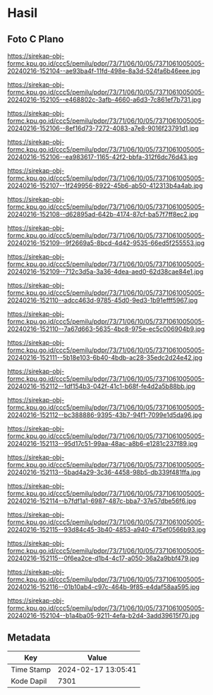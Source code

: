 # Hasil

## Foto C Plano

https://sirekap-obj-formc.kpu.go.id/ccc5/pemilu/pdpr/73/71/06/10/05/7371061005005-20240216-152104--ae93ba4f-11fd-498e-8a3d-524fa6b46eee.jpg

https://sirekap-obj-formc.kpu.go.id/ccc5/pemilu/pdpr/73/71/06/10/05/7371061005005-20240216-152105--e468802c-3afb-4660-a6d3-7c861ef7b731.jpg

https://sirekap-obj-formc.kpu.go.id/ccc5/pemilu/pdpr/73/71/06/10/05/7371061005005-20240216-152106--8ef16d73-7272-4083-a7e8-9016f23791d1.jpg

https://sirekap-obj-formc.kpu.go.id/ccc5/pemilu/pdpr/73/71/06/10/05/7371061005005-20240216-152106--ea983617-1165-42f2-bbfa-312f6dc76d43.jpg

https://sirekap-obj-formc.kpu.go.id/ccc5/pemilu/pdpr/73/71/06/10/05/7371061005005-20240216-152107--1f249956-8922-45b6-ab50-412313b4a4ab.jpg

https://sirekap-obj-formc.kpu.go.id/ccc5/pemilu/pdpr/73/71/06/10/05/7371061005005-20240216-152108--d62895ad-642b-4174-87cf-ba57f7ff8ec2.jpg

https://sirekap-obj-formc.kpu.go.id/ccc5/pemilu/pdpr/73/71/06/10/05/7371061005005-20240216-152109--9f2669a5-8bcd-4d42-9535-66ed5f255553.jpg

https://sirekap-obj-formc.kpu.go.id/ccc5/pemilu/pdpr/73/71/06/10/05/7371061005005-20240216-152109--712c3d5a-3a36-4dea-aed0-62d38cae84e1.jpg

https://sirekap-obj-formc.kpu.go.id/ccc5/pemilu/pdpr/73/71/06/10/05/7371061005005-20240216-152110--adcc463d-9785-45d0-9ed3-1b91efff5967.jpg

https://sirekap-obj-formc.kpu.go.id/ccc5/pemilu/pdpr/73/71/06/10/05/7371061005005-20240216-152110--7a67d663-5635-4bc8-975e-ec5c006904b9.jpg

https://sirekap-obj-formc.kpu.go.id/ccc5/pemilu/pdpr/73/71/06/10/05/7371061005005-20240216-152111--5b18e103-6b40-4bdb-ac28-35edc2d24e42.jpg

https://sirekap-obj-formc.kpu.go.id/ccc5/pemilu/pdpr/73/71/06/10/05/7371061005005-20240216-152112--1df154b3-042f-41c1-b68f-fe4d2a5b88bb.jpg

https://sirekap-obj-formc.kpu.go.id/ccc5/pemilu/pdpr/73/71/06/10/05/7371061005005-20240216-152112--bc388886-9395-43b7-94f1-7099e1d5da96.jpg

https://sirekap-obj-formc.kpu.go.id/ccc5/pemilu/pdpr/73/71/06/10/05/7371061005005-20240216-152113--95d17c51-99aa-48ac-a8b6-e1281c237f89.jpg

https://sirekap-obj-formc.kpu.go.id/ccc5/pemilu/pdpr/73/71/06/10/05/7371061005005-20240216-152113--5bad4a29-3c36-4458-98b5-db339f481ffa.jpg

https://sirekap-obj-formc.kpu.go.id/ccc5/pemilu/pdpr/73/71/06/10/05/7371061005005-20240216-152114--b7fdf1a1-6987-487c-bba7-37e57dbe56f6.jpg

https://sirekap-obj-formc.kpu.go.id/ccc5/pemilu/pdpr/73/71/06/10/05/7371061005005-20240216-152115--93d84c45-3b40-4853-a940-475ef0566b93.jpg

https://sirekap-obj-formc.kpu.go.id/ccc5/pemilu/pdpr/73/71/06/10/05/7371061005005-20240216-152115--0f6ea2ce-d1b4-4c17-a050-36a2a9bbf479.jpg

https://sirekap-obj-formc.kpu.go.id/ccc5/pemilu/pdpr/73/71/06/10/05/7371061005005-20240216-152116--01b10ab4-c97c-464b-9f85-e4daf58aa595.jpg

https://sirekap-obj-formc.kpu.go.id/ccc5/pemilu/pdpr/73/71/06/10/05/7371061005005-20240216-152104--b1a4ba05-9211-4efa-b2d4-3add39615f70.jpg


## Metadata

| Key        | Value               |
| ---------- | ------------------- |
| Time Stamp | 2024-02-17 13:05:41 |
| Kode Dapil | 7301                |



